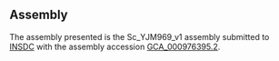 

Assembly
--------

The assembly presented is the Sc\_YJM969\_v1 assembly submitted to
[INSDC](http://www.insdc.org) with the assembly accession
[GCA\_000976395.2](http://www.ebi.ac.uk/ena/data/view/GCA_000976395.2).
